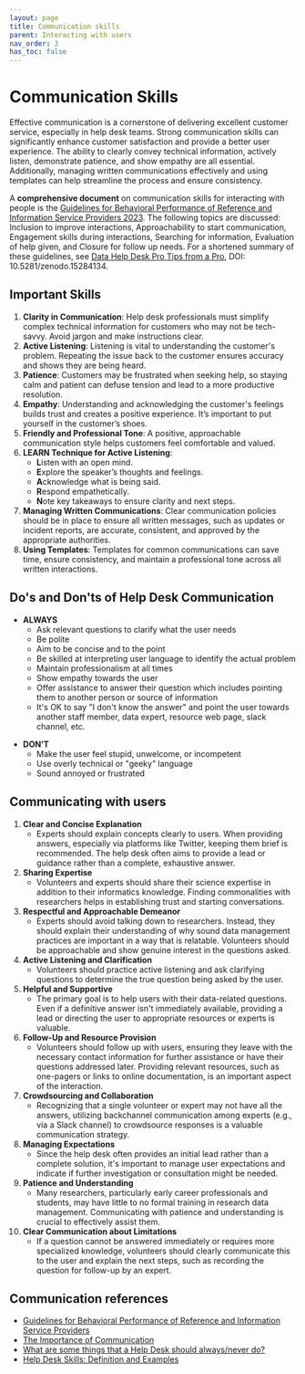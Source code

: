 ```yaml
---
layout: page
title: Communication skills
parent: Interacting with users
nav_order: 3
has_toc: false
---
```


# Communication Skills

Effective communication is a cornerstone of delivering excellent customer
service, especially in help desk teams. Strong communication skills can
significantly enhance customer satisfaction and provide a better user
experience. The ability to clearly convey technical information, actively
listen, demonstrate patience, and show empathy are all essential. Additionally,
managing written communications effectively and using templates can help
streamline the process and ensure consistency.

A **comprehensive document** on communication skills for interacting with people
is the
[Guidelines for Behavioral Performance of Reference and Information Service Providers 2023](https://www.ala.org/rusa/resources/guidelines/guidelinesbehavioral).
The following topics are discussed: Inclusion to improve interactions,
Approachability to start communication, Engagement skills during interactions,
Searching for information, Evaluation of help given, and Closure for follow up
needs. For a shortened summary of these guidelines, see
[Data Help Desk Pro Tips from a Pro](https://zenodo.org/records/15284135), DOI:
10.5281/zenodo.15284134.

## Important Skills

<!-- prettier-ignore -->
1. **Clarity in Communication**: Help desk professionals must simplify complex
   technical information for customers who may not be tech-savvy. Avoid jargon
   and make instructions clear.
2. **Active Listening**: Listening is vital to understanding the customer's
   problem. Repeating the issue back to the customer ensures accuracy and shows
   they are being heard.
3. **Patience**: Customers may be frustrated when seeking help, so staying calm
   and patient can defuse tension and lead to a more productive resolution.
4. **Empathy**: Understanding and acknowledging the customer's feelings builds
   trust and creates a positive experience. It’s important to put yourself in
   the customer’s shoes.
5. **Friendly and Professional Tone**: A positive, approachable communication
   style helps customers feel comfortable and valued.
6. **LEARN Technique for Active Listening**:
    - **L**isten with an open mind.
    - **E**xplore the speaker’s thoughts and feelings.
    - **A**cknowledge what is being said.
    - **R**espond empathetically.
    - **N**ote key takeaways to ensure clarity and next steps.
7. **Managing Written Communications**: Clear communication policies should be
   in place to ensure all written messages, such as updates or incident reports,
   are accurate, consistent, and approved by the appropriate authorities.
8. **Using Templates**: Templates for common communications can save time,
   ensure consistency, and maintain a professional tone across all written
   interactions.

## Do's and Don'ts of Help Desk Communication

-   **ALWAYS**
    -   Ask relevant questions to clarify what the user needs
    -   Be polite
    -   Aim to be concise and to the point
    -   Be skilled at interpreting user language to identify the actual problem
    -   Maintain professionalism at all times
    -   Show empathy towards the user
    -   Offer assistance to answer their question which includes pointing them
        to another person or source of information
    -   It's OK to say "I don't know the answer" and point the user towards
        another staff member, data expert, resource web page, slack channel,
        etc.

<!-- prettier-ignore -->
-   **DON’T**
    -   Make the user feel stupid, unwelcome, or incompetent
    -   Use overly technical or "geeky" language
    -   Sound annoyed or frustrated

## Communicating with users

<!-- prettier-ignore -->
1. **Clear and Concise Explanation**
   - Experts should explain concepts clearly to users. When providing answers, especially via platforms like Twitter, keeping them brief is recommended. The help desk often aims to provide a lead or guidance rather than a complete, exhaustive answer.
1. **Sharing Expertise**
   - Volunteers and experts should share their science expertise in addition to their informatics knowledge. Finding commonalities with researchers helps in establishing trust and starting conversations.
1. **Respectful and Approachable Demeanor**
   - Experts should avoid talking down to researchers. Instead, they should explain their understanding of why sound data management practices are important in a way that is relatable. Volunteers should be approachable and show genuine interest in the questions asked.
1. **Active Listening and Clarification**
   - Volunteers should practice active listening and ask clarifying questions to determine the true question being asked by the user.
1. **Helpful and Supportive**
   - The primary goal is to help users with their data-related questions. Even if a definitive answer isn't immediately available, providing a lead or directing the user to appropriate resources or experts is valuable.
1. **Follow-Up and Resource Provision**
   - Volunteers should follow up with users, ensuring they leave with the necessary contact information for further assistance or have their questions addressed later. Providing relevant resources, such as one-pagers or links to online documentation, is an important aspect of the interaction.
1. **Crowdsourcing and Collaboration**
   - Recognizing that a single volunteer or expert may not have all the answers, utilizing backchannel communication among experts (e.g., via a Slack channel) to crowdsource responses is a valuable communication strategy.
1. **Managing Expectations**
   - Since the help desk often provides an initial lead rather than a complete solution, it's important to manage user expectations and indicate if further investigation or consultation might be needed.
1. **Patience and Understanding**
   - Many researchers, particularly early career professionals and students, may have little to no formal training in research data management. Communicating with patience and understanding is crucial to effectively assist them.
1. **Clear Communication about Limitations**
   - If a question cannot be answered immediately or requires more specialized knowledge, volunteers should clearly communicate this to the user and explain the next steps, such as recording the question for follow-up by an expert.

## Communication references

-   [Guidelines for Behavioral Performance of Reference and Information Service Providers](https://www.ala.org/rusa/resources/guidelines/guidelinesbehavioral)
-   [The Importance of Communication](https://www.iseoblue.com/post/the-importance-of-communication)
-   [What are some things that a Help Desk should always/never do?](https://community.spiceworks.com/t/what-are-some-things-that-a-help-desk-should-always-never-do/441690)
-   [Help Desk Skills: Definition and Examples](https://www.indeed.com/career-advice/resumes-cover-letters/help-desk-skills)
